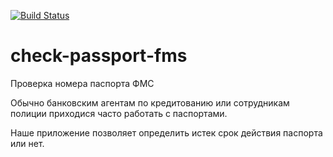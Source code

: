 [![Build Status](https://travis-ci.org/android-group/check-passport-fms.svg?branch=master)](https://travis-ci.org/android-group/check-passport-fms)


# check-passport-fms
Проверка номера паспорта ФМС

Обычно банковским агентам по кредитованию или сотрудникам полиции приходися часто работать с паспортами.

Наше приложение позволяет определить истек срок действия паспорта или нет.
